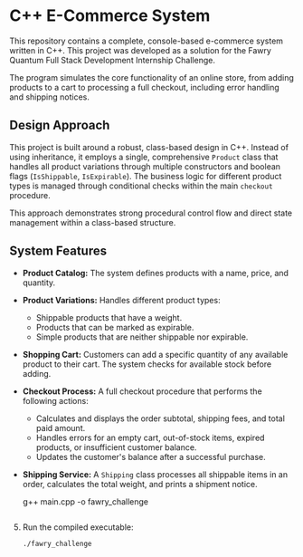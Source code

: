 # C++ E-Commerce System

This repository contains a complete, console-based e-commerce system written in C++. This project was developed as a solution for the Fawry Quantum Full Stack Development Internship Challenge.

The program simulates the core functionality of an online store, from adding products to a cart to processing a full checkout, including error handling and shipping notices.

## Design Approach

This project is built around a robust, class-based design in C++. Instead of using inheritance, it employs a single, comprehensive `Product` class that handles all product variations through multiple constructors and boolean flags (`IsShippable`, `IsExpirable`). The business logic for different product types is managed through conditional checks within the main `checkout` procedure.

This approach demonstrates strong procedural control flow and direct state management within a class-based structure.

## System Features

* **Product Catalog:** The system defines products with a name, price, and quantity.
* **Product Variations:** Handles different product types:
    * Shippable products that have a weight.
    * Products that can be marked as expirable.
    * Simple products that are neither shippable nor expirable.
* **Shopping Cart:** Customers can add a specific quantity of any available product to their cart. The system checks for available stock before adding.
* **Checkout Process:** A full checkout procedure that performs the following actions:
    * Calculates and displays the order subtotal, shipping fees, and total paid amount.
    * Handles errors for an empty cart, out-of-stock items, expired products, or insufficient customer balance.
    * Updates the customer's balance after a successful purchase.
* **Shipping Service:** A `Shipping` class processes all shippable items in an order, calculates the total weight, and prints a shipment notice.

    g++ main.cpp -o fawry_challenge
    ```
5.  Run the compiled executable:
    ```sh
    ./fawry_challenge
    ```
